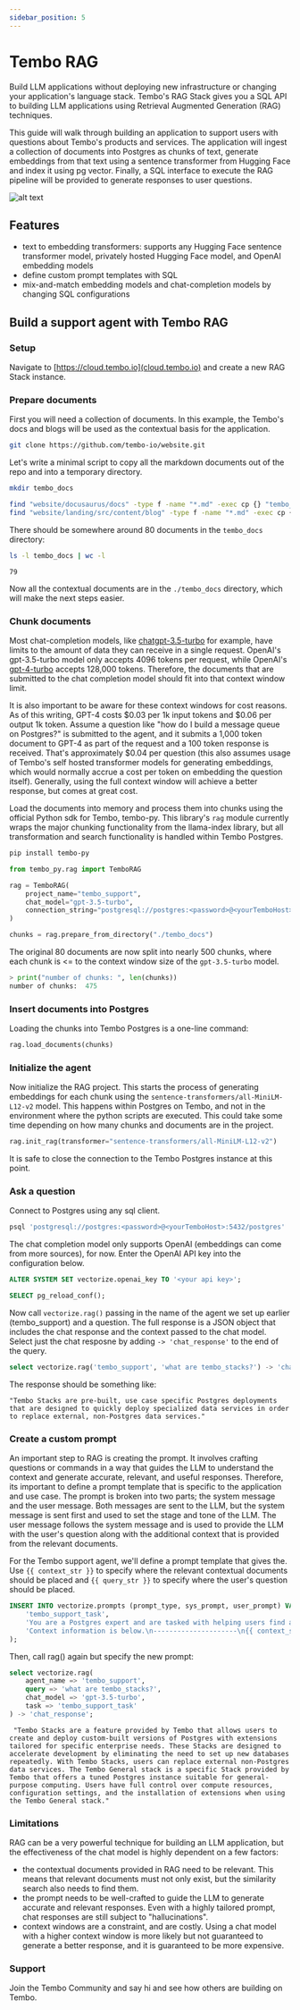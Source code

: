 ```yaml
---
sidebar_position: 5
---
```



# Tembo RAG

Build LLM applications without deploying new infrastructure or changing your application's language stack. Tembo's RAG Stack gives you a SQL API to building LLM applications using Retrieval Augmented Generation (RAG) techniques.

This guide will walk through building an application to support users with questions about Tembo's products and services.
 The application will ingest a collection of documents into Postgres as chunks of text, generate embeddings from that text using a sentence transformer from Hugging Face and index it using pg vector.
 Finally, a SQL interface to execute the RAG pipeline will be provided to generate responses to user questions.

![alt text](rag.png)

## Features

- text to embedding transformers: supports any Hugging Face sentence transformer model, privately hosted Hugging Face model, and OpenAI embedding models
- define custom prompt templates with SQL
- mix-and-match embedding models and chat-completion models by changing SQL configurations

## Build a support agent with Tembo RAG

### Setup

Navigate to [https://cloud.tembo.io](cloud.tembo.io) and create a new RAG Stack instance.

### Prepare documents

First you will need a collection of documents. In this example, the Tembo's docs and blogs will be used as the contextual basis for the application.

```bash
git clone https://github.com/tembo-io/website.git
```

Let's write a minimal script to copy all the markdown documents out of the repo and into a temporary directory.

```bash
mkdir tembo_docs

find "website/docusaurus/docs" -type f -name "*.md" -exec cp {} "tembo_docs" \;
find "website/landing/src/content/blog" -type f -name "*.md" -exec cp {} "tembo_docs" \;
```

There should be somewhere around 80 documents in the `tembo_docs` directory:

```bash
ls -l tembo_docs | wc -l
```

```console
79
```

Now all the contextual documents are in the `./tembo_docs` directory, which will make the next steps easier.

### Chunk documents

Most chat-completion models, like [chatgpt-3.5-turbo](https://platform.openai.com/docs/models/gpt-3-5-turbo) for example, have limits to the amount of data they can receive in a single request.
 OpenAI's gpt-3.5-turbo model only accepts 4096 tokens per request, while OpenAI's [gpt-4-turbo](https://platform.openai.com/docs/models/gpt-4-and-gpt-4-turbo) accepts 128,000 tokens.
 Therefore, the documents that are submitted to the chat completion model should fit into that context window limit.

It is also important to be aware for these context windows for cost reasons. As of this writing, GPT-4 costs $0.03 per 1k input tokens and $0.06 per output 1k token.
 Assume a question like "how do I build a message queue on Postgres?" is submitted to the agent, and it submits a 1,000 token document to GPT-4 as part of the request and a 100 token response is received.
 That's approximately $0.04 per question (this also assumes usage of Tembo's self hosted transformer models for generating embeddings, which would normally accrue a cost per token on embedding the question itself).
 Generally, using the full context window will achieve a better response, but comes at great cost.

Load the documents into memory and process them into chunks using the official Python sdk for Tembo, tembo-py. This library's `rag` module currently wraps the major chunking functionality from the llama-index library, but all transformation and
 search functionality is handled within Tembo Postgres.

```bash
pip install tembo-py
```

```python
from tembo_py.rag import TemboRAG

rag = TemboRAG(
    project_name="tembo_support",
    chat_model="gpt-3.5-turbo",
    connection_string="postgresql://postgres:<password>@<yourTemboHost>:5432/postgres"
)

chunks = rag.prepare_from_directory("./tembo_docs")
```

The original 80 documents are now split into nearly 500 chunks, where each chunk is <= to the context window size of the `gpt-3.5-turbo` model.

```python
> print("number of chunks: ", len(chunks))
number of chunks:  475
```

### Insert documents into Postgres

Loading the chunks into Tembo Postgres is a one-line command:

```python
rag.load_documents(chunks)
```

### Initialize the agent

Now initialize the RAG project. This starts the process of generating embeddings for each chunk using the `sentence-transformers/all-MiniLM-L12-v2` model. This happens within Postgres on Tembo, and not in the environment where the python scripts are executed. This could take some time depending on how many chunks and documents are in the project.

```python
rag.init_rag(transformer="sentence-transformers/all-MiniLM-L12-v2")
```

It is safe to close the connection to the Tembo Postgres instance at this point.

### Ask a question

Connect to Postgres using any sql client.

```bash
psql 'postgresql://postgres:<password>@<yourTemboHost>:5432/postgres'
```

The chat completion model only supports OpenAI (embeddings can come from more sources), for now. Enter the OpenAI API key into the configuration below.

```sql
ALTER SYSTEM SET vectorize.openai_key TO '<your api key>';

SELECT pg_reload_conf();
```

Now call `vectorize.rag()` passing in the name of the agent we set up earlier (tembo_support) and a question.
 The full response is a JSON object that includes the chat response and the context passed to the chat model.
 Select just the chat resposne by adding `-> 'chat_response'` to the end of the query.

```sql
select vectorize.rag('tembo_support', 'what are tembo_stacks?') -> 'chat_response';
```

The response should be something like:

```console
"Tembo Stacks are pre-built, use case specific Postgres deployments that are designed to quickly deploy specialized data services in order to replace external, non-Postgres data services."
```

### Create a custom prompt

An important step to RAG is creating the prompt. It involves crafting questions or commands in a way that guides the LLM to understand the context and generate accurate, relevant, and useful responses.
 Therefore, its important to define a prompt template that is specific to the application and use case. The prompt is broken into two parts; the system message and the user message.
 Both messages are sent to the LLM, but the system message is sent first and used to set the stage and tone of the LLM. The user message follows the system message and is used to provide
 the LLM with the user's question along with the additional context that is provided from the relevant documents.

For the Tembo support agent, we'll define a prompt template that gives the. Use `{{ context_str }}` to specify where the relevant contextual documents should be placed and `{{ query_str }}` to specify where the user's question should be placed.

```sql
INSERT INTO vectorize.prompts (prompt_type, sys_prompt, user_prompt) VALUES (
    'tembo_support_task',
    'You are a Postgres expert and are tasked with helping users find answers in Tembo documentation. You should prioritize answering questions using the provided context, but can draw from your expert Postgres experience where documentation is lacking. Avoid statements like "based on the documentation..."',
    'Context information is below.\n---------------------\n{{ context_str }}\n---------------------\nGiven the Tembo documentation information and your expert Postgres knowledge, answer the question.\n Question: {{ query_str }}\nAnswer:'
);
```

Then, call rag() again but specify the new prompt:

```sql
select vectorize.rag(
    agent_name => 'tembo_support',
    query => 'what are tembo_stacks?',
    chat_model => 'gpt-3.5-turbo',
    task => 'tembo_support_task'
) -> 'chat_response';
```

```console
 "Tembo Stacks are a feature provided by Tembo that allows users to create and deploy custom-built versions of Postgres with extensions tailored for specific enterprise needs. These Stacks are designed to accelerate development by eliminating the need to set up new databases repeatedly. With Tembo Stacks, users can replace external non-Postgres data services. The Tembo General stack is a specific Stack provided by Tembo that offers a tuned Postgres instance suitable for general-purpose computing. Users have full control over compute resources, configuration settings, and the installation of extensions when using the Tembo General stack."
```

### Limitations

RAG can be a very powerful technique for building an LLM application, but the effectiveness of the chat model is highly dependent on a few factors:

- the contextual documents provided in RAG need to be relevant. This means that relevant documents must not only exist, but the similarity search also needs to find them.
- the prompt needs to be well-crafted to guide the LLM to generate accurate and relevant responses. Even with a highly tailored prompt, chat responses are still subject to "hallucinations".
- context windows are a constraint, and are costly. Using a chat model with a higher context window is more likely but not guaranteed to generate a better response, and it is guaranteed to be more expensive.

### Support

Join the Tembo Community and say hi and see how others are building on Tembo.
